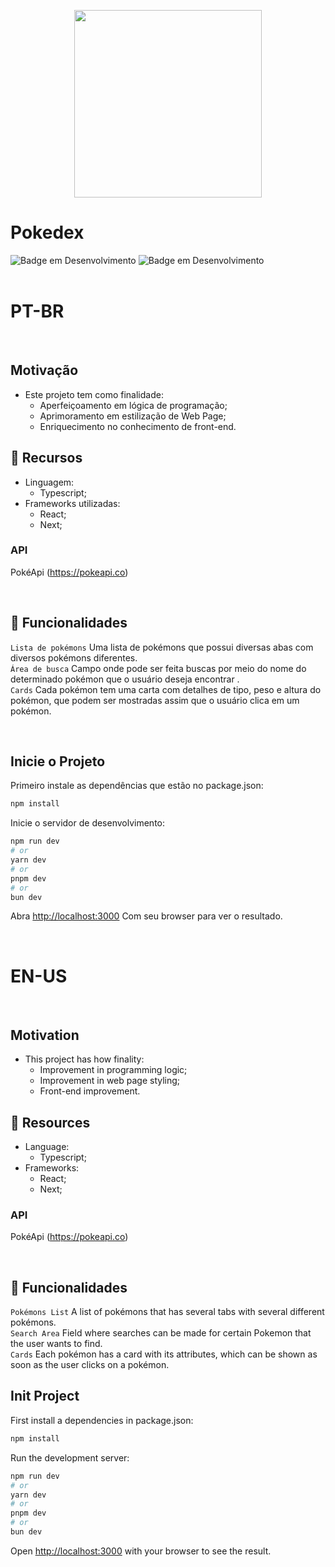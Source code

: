 <p align="center">
  <img src="https://static.wikia.nocookie.net/pokepediabr/images/3/38/Pok%C3%A9dex_Kanto.png/revision/latest?cb=20131224014121&path-prefix=pt-br" width=300>
</p>

# Pokedex
![Badge em Desenvolvimento](http://img.shields.io/static/v1?label=STATUS&message=CONCLUIDO&color=GREEN&style=for-the-badge)
![Badge em Desenvolvimento](http://img.shields.io/static/v1?label=STATUS&message=COMPLETED&color=GREEN&style=for-the-badge)
<br />
<br />
# PT-BR

<br />

## Motivação
- Este projeto tem como finalidade:
  - Aperfeiçoamento em lógica de programação;
  - Aprimoramento em estilização de Web Page;
  - Enriquecimento no conhecimento de front-end.

## 🧰 Recursos
- Linguagem:
  - Typescript;
- Frameworks utilizadas:
  - React;
  - Next; 

### API
PokéApi (https://pokeapi.co)

<br />

## 🔨 Funcionalidades
`Lista de pokémons` Uma lista de pokémons que possui diversas abas com diversos pokémons diferentes.<br />
`Área de busca` Campo onde pode ser feita buscas por meio do nome do determinado pokémon que o usuário deseja encontrar .<br />
`Cards` Cada pokémon tem uma carta com detalhes de tipo, peso e altura do pokémon, que podem ser mostradas assim que o usuário clica em um pokémon.

<br />

## Inicie o Projeto

Primeiro instale as dependências que estão no package.json:

```bash
npm install
```

Inicie o servidor de desenvolvimento:

```bash
npm run dev
# or
yarn dev
# or
pnpm dev
# or
bun dev
```

Abra [http://localhost:3000](http://localhost:3000) Com seu browser para ver o resultado.

<br />

# EN-US

<br />

## Motivation
- This project has how finality:
  - Improvement in programming logic;
  - Improvement in web page styling;
  - Front-end improvement.

## 🧰 Resources

- Language:
  - Typescript;
- Frameworks:
  - React;
  - Next;

### API
PokéApi (https://pokeapi.co)

<br />

## 🔨 Funcionalidades
`Pokémons List` A list of pokémons that has several tabs with several different pokémons.<br />
`Search Area` Field where searches can be made for certain Pokemon that the user wants to find.<br />
`Cards` Each pokémon has a card with its attributes, which can be shown as soon as the user clicks on a pokémon.

## Init Project

First install a dependencies in package.json:

```bash
npm install
```

Run the development server:

```bash
npm run dev
# or
yarn dev
# or
pnpm dev
# or
bun dev
```

Open [http://localhost:3000](http://localhost:3000) with your browser to see the result.
